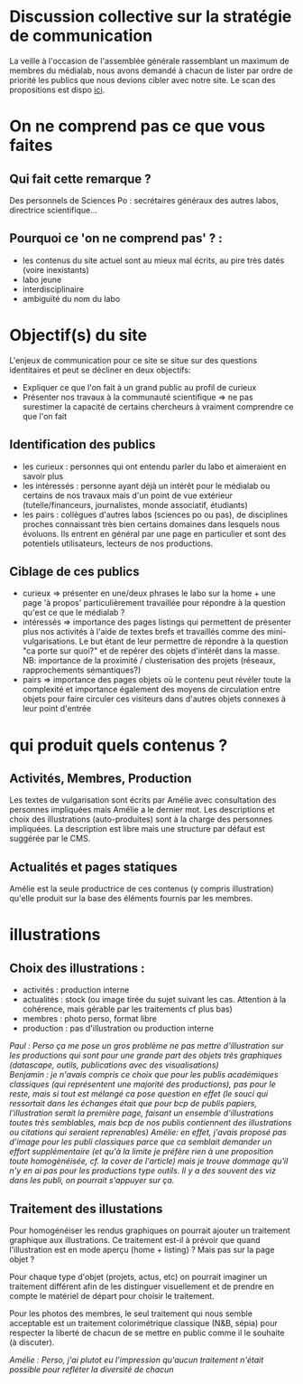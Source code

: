 # Discussion collective sur la stratégie de communication

La veille à l'occasion de l'assemblée générale rassemblant un maximum de membres du médialab, nous avons demandé à chacun de lister par ordre de priorité les publics que nous devions cibler avec notre site.
Le scan des propositions est dispo [ici](combo-publics.pdf).

# On ne comprend pas ce que vous faites

## Qui fait cette remarque ?
Des personnels de Sciences Po : secrétaires généraux des autres labos, directrice scientifique...

## Pourquoi ce 'on ne comprend pas' ? :
- les contenus du site actuel sont au mieux mal écrits, au pire très datés (voire inexistants)
- labo jeune
- interdisciplinaire
- ambiguïté du nom du labo

# Objectif(s) du site

L'enjeux de communication pour ce site se situe sur des questions identitaires et peut se décliner en deux objectifs:
- Expliquer ce que l'on fait à un grand public au profil de curieux
- Présenter nos travaux à la communauté scientifique
  => ne pas surestimer la capacité de certains chercheurs à vraiment comprendre ce que l'on fait

## Identification des publics
- les curieux : personnes qui ont entendu parler du labo et aimeraient en savoir plus 
- les intéressés : personne ayant déjà un intérêt pour le médialab ou certains de nos travaux mais d'un point de vue extérieur (tutelle/financeurs, journalistes, monde associatif, étudiants) 
- les pairs : collègues d'autres labos (sciences po ou pas), de disciplines proches connaissant très bien certains domaines dans lesquels nous évoluons. Ils entrent en général par une page en particulier et sont des potentiels utilisateurs, lecteurs de nos productions. 

## Ciblage de ces publics 
- curieux => présenter en une/deux phrases le labo sur la home + une page 'à propos' particulièrement travaillée pour répondre à la question qu'est ce que le médialab ?
- intéressés => importance des pages listings qui permettent de présenter plus nos activités à l'aide de textes brefs et travaillés comme des mini-vulgarisations. Le but étant de leur permettre de répondre à la question "ca porte sur quoi?" et de repérer des objets d'intérêt dans la masse.
NB: importance de la proximité / clusterisation des projets (réseaux, rapprochements sémantiques?)
- pairs => importance des pages objets où le contenu peut révéler toute la complexité et importance également des moyens de circulation entre objets pour faire circuler ces visiteurs dans d'autres objets connexes à leur point d'entrée


# qui produit quels contenus ?

## Activités, Membres, Production
Les textes de vulgarisation sont écrits par Amélie avec consultation des personnes impliquées mais Amélie a le dernier mot.
Les descriptions et choix des illustrations (auto-produites) sont à la charge des personnes impliquées. La description est libre mais une structure par défaut est suggérée par le CMS.

## Actualités et pages statiques
Amélie est la seule productrice de ces contenus (y compris illustration) qu'elle produit sur la base des éléments fournis par les membres.


# illustrations

## Choix des illustrations :

- activités : production interne
- actualités : stock (ou image tirée du sujet suivant les cas. Attention à la cohérence, mais gérable par les traitements cf plus bas)
- membres : photo perso, format libre
- production : pas d'illustration ou production interne

<i>Paul : Perso ça me pose un gros problème ne pas mettre d'illustration sur les productions qui sont pour une grande part des objets très graphiques (datascape, outils, publications avec des visualisations)<br/>
Benjamin : je n'avais compris ce choix que pour les publis académiques classiques (qui représentent une majorité des productions), pas pour le reste, mais si tout est mélangé ca pose question en effet (le souci qui ressortait dans les échanges était que pour bcp de publis papiers, l'illustration serait la première page, faisant un ensemble d'illustrations toutes très semblables, mais bcp de nos publis contiennent des illustrations ou citations qui seraient reprenables)
Amélie: en effet, j'avais proposé pas d'image pour les publi classiques parce que ca semblait demander un effort supplémentaire (et qu'à la limite je préfère rien à une proposition toute homogènéisée, cf. la cover de l'article) mais je trouve dommage qu'il n'y en ai pas pour les productions type outils. Il y a des souvent des viz dans les publi, on pourrait s'appuyer sur ça.</i>

## Traitement des illustations

Pour homogénéiser les rendus graphiques on pourrait ajouter un traitement graphique aux illustrations.
Ce traitement est-il à prévoir que quand l'illustration est en mode aperçu (home + listing) ? Mais pas sur la page objet ?

Pour chaque type d'objet (projets, actus, etc) on pourrait imaginer un traitement différent afin de les distinguer visuellement et de prendre en compte le matériel de départ pour choisir le traitement.

Pour les photos des membres, le seul traitement qui nous semble acceptable est un traitement colorimétrique classique (N&B, sépia) pour respecter la liberté de chacun de se mettre en public comme il le souhaite (à discuter). 

<i>Amélie : Perso, j'ai plutot eu l'impression qu'aucun traitement n'était possible pour refléter la diversité de chacun</i>
